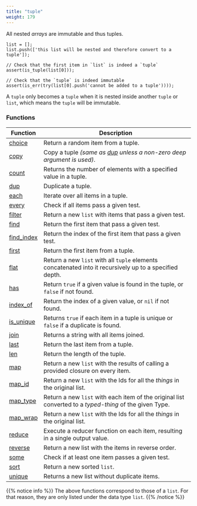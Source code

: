 ```yaml
---
title: "tuple"
weight: 179
---
```


All nested *arrays* are immutable and thus tuples.

```thingsdb,should_pass
list = [];
list.push(['this list will be nested and therefore convert to a tuple']);

// Check that the first item in `list` is indeed a `tuple`
assert(is_tuple(list[0]));

// Check that the `tuple` is indeed immutable
assert(is_err(try(list[0].push('cannot be added to a tuple'))));
```

A `tuple` only becomes a `tuple` when it is nested inside another `tuple` or `list`, which means the `tuple` will be immutable.

### Functions

Function | Description
------ | -----------
[choice](../list/choice) | Return a random item from a tuple.
[copy](../list/copy) | Copy a tuple *(same as [dup](../list/dup) unless a non-zero deep argument is used)*.
[count](../list/count) | Returns the number of elements with a specified value in a tuple.
[dup](../list/dup) | Duplicate a tuple.
[each](../list/each) | Iterate over all items in a tuple.
[every](../list/every) | Check if all items pass a given test.
[filter](../list/filter) | Return a new `list` with items that pass a given test.
[find](../list/find) | Return the first item that pass a given test.
[find_index](../list/find_index) | Return the index of the first item that pass a given test.
[first](../list/first) | Return the first item from a tuple.
[flat](../list/flat) | Return a new `list` with all `tuple` elements concatenated into it recursively up to a specified depth.
[has](../list/has) | Return `true` if a given value is found in the tuple, or `false` if not found.
[index_of](../list/index_of) | Return the index of a given value, or `nil` if not found.
[is_unique](../list//is_unique) | Returns `true` if each item in a tuple is unique or `false` if a duplicate is found.
[join](../list/join) | Returns a string with all items joined.
[last](../list/last) | Return the last item from a tuple.
[len](../list/len) | Return the length of the tuple.
[map](../list/map) | Return a new `list` with the results of calling a provided closure on every item.
[map_id](../list/map_id) | Return a new `list` with the Ids for all the *things* in the original list.
[map_type](../list/map_type) | Return a new `list` with each item of the original list converted to a *typed-thing* of the given Type.
[map_wrap](../list/map_wrap) | Return a new `list` with the Ids for all the *things* in the original list.
[reduce](../list/reduce) | Execute a reducer function on each item, resulting in a single output value.
[reverse](../list/reverse) | Return a new list with the items in reverse order.
[some](../list/some) | Check if at least one item passes a given test.
[sort](../list/sort) | Return a new sorted `list`.
[unique](../list/unique) | Returns a new list without duplicate items.

{{% notice info %}}
The above functions correspond to those of a `list`. For that reason, they are only listed under the data type `list`.
{{% /notice %}}
